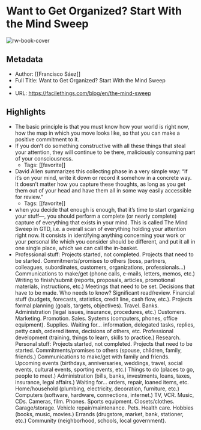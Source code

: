 # Want to Get Organized? Start With the Mind Sweep

![rw-book-cover](https://readwise-assets.s3.amazonaws.com/static/images/article2.74d541386bbf.png)

## Metadata
- Author: [[Francisco Sáez]]
- Full Title: Want to Get Organized? Start With the Mind Sweep
- 
- URL: https://facilethings.com/blog/en/the-mind-sweep

## Highlights
- The basic principle is that you must know how your world is right now, how the map in which you move looks like, so that you can make a positive commitment to it.
- If you don’t do something constructive with all these things that steal your attention, they will continue to be there, maliciously consuming part of your consciousness.
    - Tags: [[favorite]] 
- David Allen summarizes this collecting phase in a very simple way: “If it’s on your mind, write it down or record it somehow in a concrete way. It doesn’t matter how you capture these thoughts, as long as you get them out of your head and have them all in some way easily accessible for review.”
    - Tags: [[favorite]] 
- when you decide that enough is enough, that it’s time to start organizing your stuff—, you should perform a complete (or nearly complete) capture of everything that exists in your mind. This is called The Mind Sweep in GTD, i.e. a overall scan of everything holding your attention right now. It consists in identifying anything concerning your work or your personal life which you consider should be different, and put it all in one single place, which we can call the in-basket.
- Professional stuff:
  Projects started, not completed.
  Projects that need to be started.
  Commitments/promises to others (boss, partners, colleagues, subordinates, customers, organizations, professionals…)
  Communications to make/get (phone calls, e-mails, letters, memos, etc.)
  Writing to finish/submit (reports, proposals, articles, promotional materials, instructions, etc.)
  Meetings that need to be set.
  Decisions that have to be made. Who needs to know?
  Significant read/review.
  Financial stuff (budgets, forecasts, statistics, credit line, cash flow, etc.).
  Projects formal planning (goals, targets, objectives).
  Travel.
  Banks.
  Administration (legal issues, insurance, procedures, etc.)
  Customers.
  Marketing.
  Promotion.
  Sales.
  Systems (computers, phones, office equipment).
  Supplies.
  Waiting for… information, delegated tasks, replies, petty cash, ordered items, decisions of others, etc.
  Professional development (training, things to learn, skills to practice.)
  Research.
  Personal stuff:
  Projects started, not completed.
  Projects that need to be started.
  Commitments/promises to others (spouse, children, family, friends.)
  Communications to make/get with family and friends.
  Upcoming events (birthdays, anniversaries, weddings, travel, social events, cultural events, sporting events, etc.)
  Things to do (places to go, people to meet.)
  Administration (bills, banks, investments, loans, taxes, insurance, legal affairs.)
  Waiting for… orders, repair, loaned items, etc.
  Home/household (plumbing, electricity, decoration, furniture, etc.)
  Computers (software, hardware, connections, internet.)
  TV, VCR.
  Music, CDs.
  Cameras, film.
  Phones.
  Sports equipment.
  Closets/clothes.
  Garage/storage.
  Vehicle repair/maintenance.
  Pets.
  Health care.
  Hobbies (books, music, movies.)
  Errands (drugstore, market, bank, stationer, etc.)
  Community (neighborhood, schools, local government).
